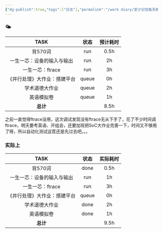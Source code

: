 ```yaml
---
{"dg-publish":true,"tags":["日志"],"permalink":"/work diary/至少记住每天做了什么/2024-05-31：周五/","dgPassFrontmatter":true}
---
```


### 🌤

|      TASK      |  状态   | 预计耗时 |
| :------------: | :---: | :--: |
|     背570词      |  run  | 0.5h |
| 一生一芯：设备的输入与输出  |  run  |  2h  |
|  一生一芯：ftrace   |  run  |  3h  |
| 《并行处理》大作业：搭建平台 | queue |  0h  |
|    学术道德大作业     | queue |  2h  |
|     英语模拟卷      | queue |  1h  |
|     **总计**     |       | 8.5h |

之前一直觉得ftrace没用，这次调试发现没有ftrace无从下手了，花了不少时间调ftrace，明天要考英语、开组会，还要加班把SoC大作业完善一下，时间又不够用了呀，所以自动化测试这茬还是先过去吧。。。
### 实际上
|      TASK      |  状态   | 实际耗时 |
| :------------: | :---: | :--: |
|     背570词      | done  | 0.5h |
| 一生一芯：设备的输入与输出  |  run  |  1h  |
|  一生一芯：ftrace   |  run  |  3h  |
| 《并行处理》大作业：搭建平台 | queue |  0h  |
|    学术道德大作业     | done  |  2h  |
|     英语模拟卷      | done  |  1h  |
|     **总计**     |       | 9.5h |

